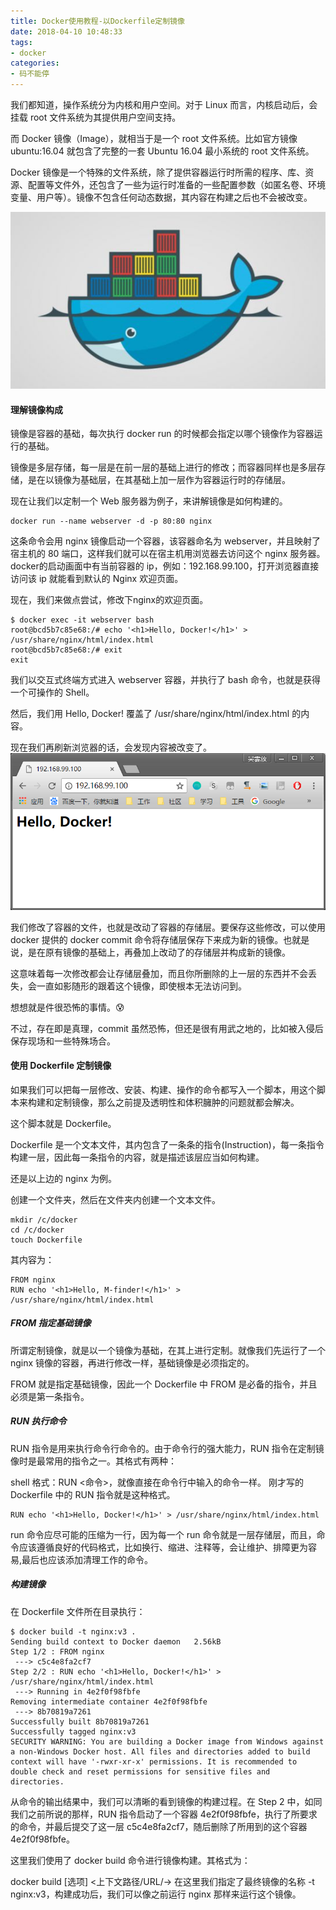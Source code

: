 ```yaml
---
title: Docker使用教程-以Dockerfile定制镜像
date: 2018-04-10 10:48:33
tags:
- docker
categories:
- 码不能停
---
```


我们都知道，操作系统分为内核和用户空间。对于 Linux 而言，内核启动后，会挂载 root 文件系统为其提供用户空间支持。

而 Docker 镜像（Image），就相当于是一个 root 文件系统。比如官方镜像 ubuntu:16.04 就包含了完整的一套 Ubuntu 16.04 最小系统的 root 文件系统。

Docker 镜像是一个特殊的文件系统，除了提供容器运行时所需的程序、库、资源、配置等文件外，还包含了一些为运行时准备的一些配置参数（如匿名卷、环境变量、用户等）。镜像不包含任何动态数据，其内容在构建之后也不会被改变。

![Docker](/images/docker.jpg)

<!--more-->

#### 理解镜像构成
镜像是容器的基础，每次执行 docker run 的时候都会指定以哪个镜像作为容器运行的基础。

镜像是多层存储，每一层是在前一层的基础上进行的修改；而容器同样也是多层存储，是在以镜像为基础层，在其基础上加一层作为容器运行时的存储层。

现在让我们以定制一个 Web 服务器为例子，来讲解镜像是如何构建的。
```
docker run --name webserver -d -p 80:80 nginx
```

这条命令会用 nginx 镜像启动一个容器，该容器命名为 webserver，并且映射了宿主机的 80 端口，这样我们就可以在宿主机用浏览器去访问这个 nginx 服务器。
docker的启动画面中有当前容器的 ip，例如：192.168.99.100，打开浏览器直接访问该 ip 就能看到默认的 Nginx 欢迎页面。

现在，我们来做点尝试，修改下nginx的欢迎页面。
```
$ docker exec -it webserver bash
root@bcd5b7c85e68:/# echo '<h1>Hello, Docker!</h1>' > /usr/share/nginx/html/index.html
root@bcd5b7c85e68:/# exit
exit
```

我们以交互式终端方式进入 webserver 容器，并执行了 bash 命令，也就是获得一个可操作的 Shell。

然后，我们用 Hello, Docker! 覆盖了 /usr/share/nginx/html/index.html 的内容。

现在我们再刷新浏览器的话，会发现内容被改变了。
![Nginx](/images/nginx.png)

我们修改了容器的文件，也就是改动了容器的存储层。要保存这些修改，可以使用 docker 提供的 docker commit 命令将存储层保存下来成为新的镜像。也就是说，是在原有镜像的基础上，再叠加上改动了的存储层并构成新的镜像。

这意味着每一次修改都会让存储层叠加，而且你所删除的上一层的东西并不会丢失，会一直如影随形的跟着这个镜像，即使根本无法访问到。

想想就是件很恐怖的事情。😰

不过，存在即是真理，commit 虽然恐怖，但还是很有用武之地的，比如被入侵后保存现场和一些特殊场合。

#### 使用 Dockerfile 定制镜像
如果我们可以把每一层修改、安装、构建、操作的命令都写入一个脚本，用这个脚本来构建和定制镜像，那么之前提及透明性和体积臃肿的问题就都会解决。

这个脚本就是 Dockerfile。

Dockerfile 是一个文本文件，其内包含了一条条的指令(Instruction)，每一条指令构建一层，因此每一条指令的内容，就是描述该层应当如何构建。

还是以上边的 nginx 为例。

创建一个文件夹，然后在文件夹内创建一个文本文件。
```
mkdir /c/docker
cd /c/docker
touch Dockerfile
```
其内容为：
```
FROM nginx
RUN echo '<h1>Hello, M-finder!</h1>' > /usr/share/nginx/html/index.html
```

##### FROM 指定基础镜像
所谓定制镜像，就是以一个镜像为基础，在其上进行定制。就像我们先运行了一个 nginx 镜像的容器，再进行修改一样，基础镜像是必须指定的。

FROM 就是指定基础镜像，因此一个 Dockerfile 中 FROM 是必备的指令，并且必须是第一条指令。

##### RUN 执行命令
RUN 指令是用来执行命令行命令的。由于命令行的强大能力，RUN 指令在定制镜像时是最常用的指令之一。其格式有两种：

shell 格式：RUN <命令>，就像直接在命令行中输入的命令一样。
刚才写的 Dockerfile 中的 RUN 指令就是这种格式。
```
RUN echo '<h1>Hello, Docker!</h1>' > /usr/share/nginx/html/index.html
```

run 命令应尽可能的压缩为一行，因为每一个 run 命令就是一层存储层，而且，命令应该遵循良好的代码格式，比如换行、缩进、注释等，会让维护、排障更为容易,最后也应该添加清理工作的命令。

##### 构建镜像
在 Dockerfile 文件所在目录执行：
```
$ docker build -t nginx:v3 .
Sending build context to Docker daemon   2.56kB
Step 1/2 : FROM nginx
 ---> c5c4e8fa2cf7
Step 2/2 : RUN echo '<h1>Hello, Docker!</h1>' > /usr/share/nginx/html/index.html
 ---> Running in 4e2f0f98fbfe
Removing intermediate container 4e2f0f98fbfe
 ---> 8b70819a7261
Successfully built 8b70819a7261
Successfully tagged nginx:v3
SECURITY WARNING: You are building a Docker image from Windows against a non-Windows Docker host. All files and directories added to build context will have '-rwxr-xr-x' permissions. It is recommended to double check and reset permissions for sensitive files and directories.
```

从命令的输出结果中，我们可以清晰的看到镜像的构建过程。在 Step 2 中，如同我们之前所说的那样，RUN 指令启动了一个容器 4e2f0f98fbfe，执行了所要求的命令，并最后提交了这一层 c5c4e8fa2cf7，随后删除了所用到的这个容器 4e2f0f98fbfe。

这里我们使用了 docker build 命令进行镜像构建。其格式为：

docker build [选项] <上下文路径/URL/->
在这里我们指定了最终镜像的名称 -t nginx:v3，构建成功后，我们可以像之前运行 nginx 那样来运行这个镜像。



